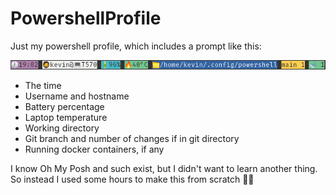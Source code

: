 # PowershellProfile
Just my powershell profile, which includes a prompt like this:

![Screenshot](./doc/screenshot.png)
- The time
- Username and hostname
- Battery percentage
- Laptop temperature
- Working directory
- Git branch and number of changes if in git directory
- Running docker containers, if any

I know Oh My Posh and such exist, but I didn't want to learn another thing. So instead I used some hours to make this from scratch 🤷‍♂️
